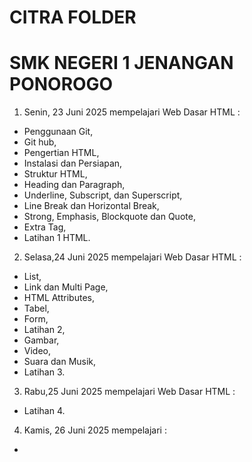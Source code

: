 # CITRA FOLDER
# SMK NEGERI 1 JENANGAN PONOROGO
1. Senin, 23 Juni 2025 
mempelajari Web Dasar HTML :
- Penggunaan Git, 
- Git hub,
- Pengertian HTML,
- Instalasi dan Persiapan,
- Struktur HTML,
- Heading dan Paragraph,
- Underline, Subscript, dan Superscript,
- Line Break dan Horizontal Break,
- Strong, Emphasis, Blockquote dan Quote,
- Extra Tag,
- Latihan 1 HTML.
2. Selasa,24 Juni 2025
mempelajari Web Dasar HTML :
- List,
- Link dan Multi Page,
- HTML Attributes,
- Tabel,
- Form,
- Latihan 2,
- Gambar,
- Video,
- Suara dan Musik,
- Latihan 3.
3. Rabu,25 Juni 2025
mempelajari Web Dasar HTML :
- Latihan 4.
4. Kamis, 26 Juni 2025
mempelajari :
- 